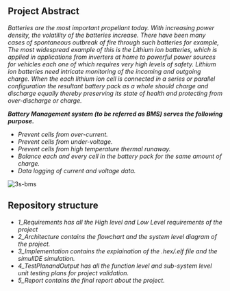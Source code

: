 ## Project Abstract
*Batteries are the most important propellant today. With increasing power density, the
volatility of the batteries increase. There have been many cases of spontaneous outbreak of fire
through such batteries for example, The most widespread example of this is the Lithium ion
batteries, which is applied in applications from inverters at home to powerful power sources for
vehicles each one of which requires very high levels of safety. Lithium ion batteries need intricate
monitoring of the incoming and outgoing charge. When the each lithium ion cell is connected in a
series or parallel configuration the resultant battery pack as a whole should charge and discharge
equally thereby preserving its state of health and protecting from over-discharge or charge.* 

***Battery Management system (to be referred as BMS) serves the following purpose.***
- *Prevent cells from over-current.*
- *Prevent cells from under-voltage.*
- *Prevent cells from high temperature thermal runaway.*
- *Balance each and every cell in the battery pack for the same amount of charge.*
- *Data logging of current and voltage data.*

![3s-bms](https://user-images.githubusercontent.com/98948359/155830784-a46a6e0a-9ab5-4c9e-a89c-1a9269612c93.jpg)

## Repository structure
- *1_Requirements has all the High level and Low Level requirements of the project*
- *2_Architecture contains the flowchart and the system level diagram of the project.*
- *3_Implementation contains the explaination of the .hex/.elf file and the simulIDE simulation.*
- *4_TestPlanandOutput has all the function level and sub-system level unit testing plans for project validation.*
- *5_Report contains the final report about the project.* 
